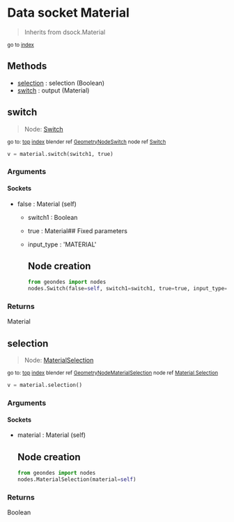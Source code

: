 
# Data socket Material

> Inherits from dsock.Material
  
<sub>go to [index](/docs/index.md)</sub>



## Methods

- [selection](#selection) : selection (Boolean)
- [switch](#switch) : output (Material)

## switch

> Node: [Switch](/docs/nodes/Switch.md)
  
<sub>go to: [top](#data-socket-material) [index](/docs/index.md)
blender ref [GeometryNodeSwitch](https://docs.blender.org/api/current/bpy.types.GeometryNodeSwitch.html)
node ref [Switch](https://docs.blender.org/manual/en/latest/modeling/geometry_nodes/utilities/switch.html) </sub>

```python
v = material.switch(switch1, true)
```

### Arguments


#### Sockets

- false : Material (self)
  - switch1 : Boolean
  - true : Material## Fixed parameters
  - input_type : 'MATERIAL'
    
    Node creation
    -------------
    
    ```python
    from geondes import nodes
    nodes.Switch(false=self, switch1=switch1, true=true, input_type='MATERIAL')
    ```

### Returns

Material


## selection

> Node: [MaterialSelection](/docs/nodes/MaterialSelection.md)
  
<sub>go to: [top](#data-socket-material) [index](/docs/index.md)
blender ref [GeometryNodeMaterialSelection](https://docs.blender.org/api/current/bpy.types.GeometryNodeMaterialSelection.html)
node ref [Material Selection](https://docs.blender.org/manual/en/latest/modeling/geometry_nodes/material/material_selection.html) </sub>

```python
v = material.selection()
```

### Arguments


#### Sockets

- material : Material (self)
  
  Node creation
  -------------
  
  ```python
  from geondes import nodes
  nodes.MaterialSelection(material=self)
  ```

### Returns

Boolean

